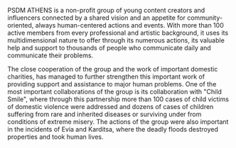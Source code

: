 PSDM ATHENS is a non-profit group of young content creators and influencers connected by a shared vision and an appetite for community-oriented, always human-centered actions and events. With more than 100 active members from every professional and artistic background, it uses its multidimensional nature to offer through its numerous actions, its valuable help and support to thousands of people who communicate daily and communicate their problems.

The close cooperation of the group and the work of important domestic charities, has managed to further strengthen this important work of providing support and assistance to major human problems. One of the most important collaborations of the group is its collaboration with "Child Smile", where through this partnership more than 100 cases of child victims of domestic violence were addressed and dozens of cases of children suffering from rare and inherited diseases or surviving under from conditions of extreme misery. The actions of the group were also important in the incidents of Evia and Karditsa, where the deadly floods destroyed properties and took human lives.
